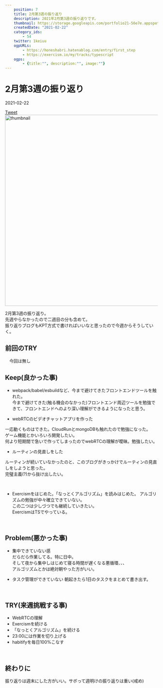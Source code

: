 ```yaml
---
    position: 7
    title: 2月第3週の振り返り
    description: 2021年2月第3週の振り返りです。
    thumbnail: https://storage.googleapis.com/portfolio21-56e7e.appspot.com/ogp/files/article-7.png?authuser=1
    createdDate: "2021-02-22"
    category_ids: 
        - 54
    twitter: 1keiuu
    ogpURLs: 
        - https://honeshabri.hatenablog.com/entry/first_step
        - https://exercism.io/my/tracks/typescript
    ogps: 
        - {title:"", description:"", image:""}
---
```

<!-- ogpURLsとindexを合わせる
<ogp-card :ogpindex="0" :ogps="ogps"></ogp-card> -->

# 2月第3週の振り返り

<div class="info">
    <div class="info__inner">
        <categorychips :chips="categories"></categorychips>
        <div class="created-date">
            <Icon iconName="calendar"></Icon>
            <p>2021-02-22</p>
        </div>
    </div>
    <div class="reading-time --sp">
        <Icon  iconName="clock"></Icon>
        <p id="readingTimeSp"></p>
    </div>
        <div class="sns-link__group">
        <a href="https://twitter.com/share?ref_src=twsrc%5Etfw" class="twitter-share-button" data-size="large" data-via="1keiuu" data-related="" data-show-count="false">Tweet</a><script defer src="https://platform.twitter.com/widgets.js" charset="utf-8"></script>
    </div>
</div>
<div class="thumbnail__wrapper">
    <img  width="1200px" height="630px" src="https://storage.googleapis.com/portfolio21-56e7e.appspot.com/ogp/files/article-7.png?authuser=1" class="thumbnail" alt="thumbnail" >
</div>

2月第3週の振り返り。  
先週やらなかったので二週目の分も含めて。  
振り返りブログもKPT方式で書ければいいなと思ったので今週からそうしていく。

## 前回のTRY
　今回は無し
<br/>

## Keep(良かった事)
- webpack/babel/esbuildなど、今まで避けてきたフロントエンドツールを触れた。  
今まで避けてきた(触る機会のなかった)フロントエンド周辺ツールを勉強できて、フロントエンドへのより深い理解ができるようになったと思う。  

- webRTCのビデオチャットアプリを作った

一応動くものはできた。CloudRunとmongoDBも触れたので勉強になった。  
ゲーム機能とかいろいろ開発したい。  
何より短期間で急いで作ってしまったのでwebRTCの理解が曖昧。勉強したい。

- ルーティンの見直しをした  

ルーティンが続いていなかったのと、このブログがきっかけでルーティンの見直しをしようと思った。   
完璧主義(?)から抜け出したい。  

<ogp-card :ogpindex="0" :ogps="ogps"></ogp-card>
<br/>

- Exercismをはじめた。「なっとくアルゴリズム」を読みはじめた。
アルゴリズムの勉強が中々確立できていない。  
この二つは少しづつでも継続していきたい。  
ExercismはTSでやっている。  

<ogp-card :ogpindex="1" :ogps="ogps"></ogp-card>
<br/>  

## Problem(悪かった事)
- 集中できていない感  
だらだら作業してる。特に日中。    
そして夜から集中しはじめて寝る時間が遅くなる悪循環、、、  
アルゴリズムとかは絶対朝やった方がいい。

- タスク管理ができていない
朝起きたら1日のタスクをまとめて書き出す。

<br/>  

## TRY(来週挑戦する事)
- WebRTCの理解  
- Exercismを続ける
- 「なっとくアルゴリズム」を続ける 
- 23:00には作業を切り上げる  
- habitifyを毎日100%こなす
<br/>  

## 終わりに
振り返りは週末にした方がいい。サボって週明けの振り返りは重い(戒め)